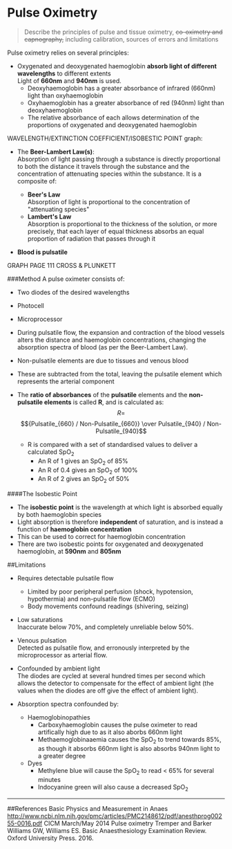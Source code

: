 # Pulse Oximetry
> Describe the principles of pulse and tissue oximetry, ~~co-oximetry and capnography,~~ including calibration, sources of errors and limitations

Pulse oximetry relies on several principles:
* Oxygenated and deoxygenated haemoglobin **absorb light of different wavelengths** to different extents  
Light of **660nm** and **940nm** is used.
  * Deoxyhaemoglobin has a greater absorbance of infrared (660nm) light than oxyhaemoglobin
  * Oxyhaemoglobin has a greater absorbance of red (940nm) light than deoxyhaemoglobin
  * The relative absorbance of each allows determination of the proportions of oxygenated and deoxygenated haemoglobin

WAVELENGTH/EXTINCTION COEFFICIENT/ISOBESTIC POINT graph:

* The **Beer-Lambert Law(s)**:  
Absorption of light passing through a substance is directly proportional to both the distance it travels through the substance and the concentration of attenuating species within the substance. It is a composite of:
  * **Beer's Law**  
  Absorption of light is proportional to the concentration of "attenuating species"
  * **Lambert's Law**  
  Absorption is proportional to the thickness of the solution, or more precisely, that each layer of equal thickness absorbs an equal proportion of radiation that passes through it
 
 
* **Blood is pulsatile**  

GRAPH PAGE 111 CROSS & PLUNKETT


###Method
A pulse oximeter consists of:
* Two diodes of the desired wavelengths
* Photocell
* Microprocessor


* During pulsatile flow, the expansion and contraction of the blood vessels alters the distance and haemoglobin concentrations, changing the absorption spectra of blood (as per the Beer-Lambert Law).

* Non-pulsatile elements are due to tissues and venous blood
* These are subtracted from the total, leaving the pulsatile element which represents the arterial component
* The **ratio of absorbances** of the **pulsatile** elements and the **non-pulsatile elements** is called **R**, and is calculated as:  
$$ R =$$ $${Pulsatile_{660} / Non-Pulsatile_{660}} \over Pulsatile_{940} / Non-Pulsatile_{940}$$
  * R is compared with a set of standardised values to deliver a calculated SpO<sub>2</sub>
    * An R of 1 gives an SpO<sub>2</sub> of 85%
    * An R of 0.4 gives an SpO<sub>2</sub> of 100%
    * An R of 2 gives an SpO<sub>2</sub> of 50%

####The Isobestic Point
* The **isobestic point** is the wavelength at which light is absorbed equally by both haemoglobin species
* Light absorption is therefore **independent** of saturation, and is instead a function of **haemoglobin concentration**
* This can be used to correct for haemoglobin concentration
* There are two isobestic points for oxygenated and deoxygenated haemoglobin, at **590nm** and **805nm**
        
##Limitations
* Requires detectable pulsatile flow
    * Limited by poor peripheral perfusion (shock, hypotension, hypothermia) and non-pulsatile flow (ECMO)
    * Body movements confound readings (shivering, seizing)


* Low saturations  
Inaccurate below 70%, and completely unreliable below 50%.


* Venous pulsation  
Detected as pulsatile flow, and erronously interpreted by the microprocessor as arterial flow.


* Confounded by ambient light  
The diodes are cycled at several hundred times per second which allows the detector to compensate for the effect of ambient light (the values when the diodes are off give the effect of ambient light).


* Absorption spectra confounded by:
  * Haemoglobinopathies
    * Carboxyhaemoglobin causes the pulse oximeter to read artifically high due to as it also aborbs 660nm light
    * Methaemoglobinaaemia causes the SpO<sub>2</sub> to trend towards 85%, as though it absorbs 660nm light is also absorbs 940nm light to a greater degree
  * Dyes
    * Methylene blue will cause the SpO<sub>2</sub> to read < 65% for several minutes
    * Indocyanine green will also cause a decreased SpO<sub>2</sub>


---
##References
Basic Physics and Measurement in Anaes
http://www.ncbi.nlm.nih.gov/pmc/articles/PMC2148612/pdf/anesthprog00255-0016.pdf
CICM March/May 2014
Pulse oximetry Tremper and Barker
Williams GW, Williams ES. Basic Anaesthesiology Examination Review. Oxford University Press. 2016.